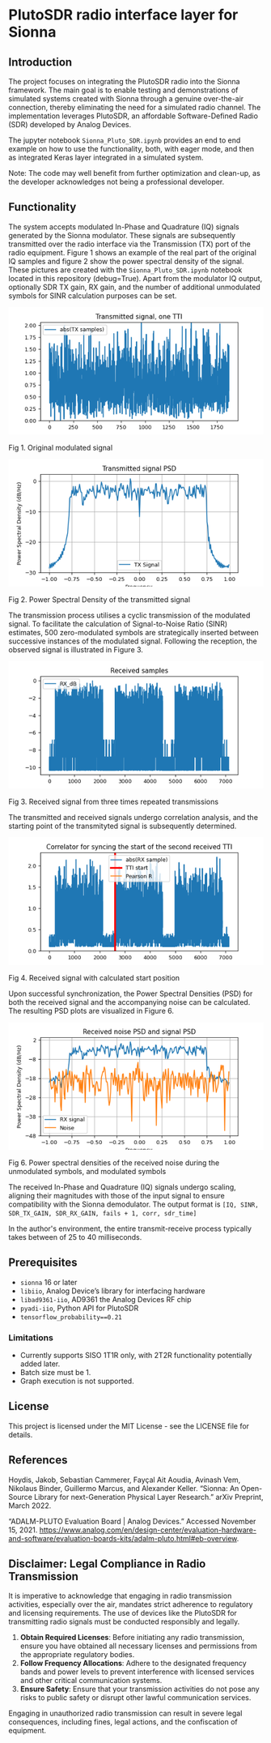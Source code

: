 # PlutoSDR radio interface layer for Sionna

## Introduction

The project focuses on integrating the PlutoSDR radio into the Sionna framework. The main goal is to enable testing and demonstrations of simulated systems created with Sionna through a genuine over-the-air connection, thereby eliminating the need for a simulated radio channel. The implementation leverages PlutoSDR, an affordable Software-Defined Radio (SDR) developed by Analog Devices.

The jupyter notebook `Sionna_Pluto_SDR.ipynb` provides an end to end example on how to use the functionality, both, with eager mode, and then as integrated Keras layer integrated in a simulated system.

Note: The code may well benefit from further optimization and clean-up, as the developer acknowledges not being a professional developer.

## Functionality

The system accepts modulated In-Phase and Quadrature (IQ) signals generated by the Sionna modulator. These signals are subsequently transmitted over the radio interface via the Transmission (TX) port of the radio equipment. Figure 1 shows an example of the real part of the original IQ samples and figure 2 show the power spectral density of the signal. These pictures are created with the `Sionna_Pluto_SDR.ipynb` notebook located in this repository (debug=True). Apart from the modulator IQ output, optionally SDR TX gain, RX gain, and the number of additional unmodulated symbols for SINR calculation purposes can be set.

![alt text](https://github.com/rikluost/sionna-PlutoSDR/blob/main/pics/_plot3.png) 

Fig 1. Original modulated signal

![alt text](https://github.com/rikluost/sionna-PlutoSDR/blob/main/pics/_plot5.png) 

Fig 2. Power Spectral Density of the transmitted signal

The transmission process utilises a cyclic transmission of the modulated signal. To facilitate the calculation of Signal-to-Noise Ratio (SINR) estimates, 500 zero-modulated symbols are strategically inserted between successive instances of the modulated signal. Following the reception, the observed signal is illustrated in Figure 3.

![alt text](https://github.com/rikluost/sionna-PlutoSDR/blob/main/pics/_plot1.png) 

Fig 3. Received signal from three times repeated transmissions

The transmitted and received signals undergo correlation analysis, and the starting point of the transmityted signal is subsequently determined.

![alt text](https://github.com/rikluost/sionna-PlutoSDR/blob/main/pics/_plot2.png) 

Fig 4. Received signal with calculated start position

Upon successful synchronization, the Power Spectral Densities (PSD) for both the received signal and the accompanying noise can be calculated. The resulting PSD plots are visualized in Figure 6.

![alt text](https://github.com/rikluost/sionna-PlutoSDR/blob/main/pics/_plot6.png) 

Fig 6. Power spectral densities of the received noise during the unmodulated symbols, and modulated symbols

The received In-Phase and Quadrature (IQ) signals undergo scaling, aligning their magnitudes with those of the input signal to ensure compatibility with the Sionna demodulator. The output format is `[IQ, SINR, SDR_TX_GAIN, SDR_RX_GAIN, fails + 1, corr, sdr_time]`

In the author's environment, the entire transmit-receive process typically takes between of 25 to 40 milliseconds.


## Prerequisites

- `sionna` 16 or later
- `libiio`, Analog Device’s library for interfacing hardware
- `libad9361-iio`, AD9361 the Analog Devices RF chip
- `pyadi-iio`, Python API for PlutoSDR
- `tensorflow_probability==0.21`


### Limitations

- Currently supports SISO 1T1R only, with 2T2R functionality potentially added later. 
- Batch size must be 1.
- Graph execution is not supported.

## License

This project is licensed under the MIT License - see the LICENSE file for details.

## References

Hoydis, Jakob, Sebastian Cammerer, Fayçal Ait Aoudia, Avinash Vem, Nikolaus Binder, Guillermo Marcus, and Alexander Keller. “Sionna: An Open-Source Library for next-Generation Physical Layer Research.” arXiv Preprint, March 2022.

“ADALM-PLUTO Evaluation Board | Analog Devices.” Accessed November 15, 2021. https://www.analog.com/en/design-center/evaluation-hardware-and-software/evaluation-boards-kits/adalm-pluto.html#eb-overview.



## Disclaimer: Legal Compliance in Radio Transmission

It is imperative to acknowledge that engaging in radio transmission activities, especially over the air, mandates strict adherence to regulatory and licensing requirements. The use of devices like the PlutoSDR for transmitting radio signals must be conducted responsibly and legally.

1. **Obtain Required Licenses**: Before initiating any radio transmission, ensure you have obtained all necessary licenses and permissions from the appropriate regulatory bodies.
2. **Follow Frequency Allocations**: Adhere to the designated frequency bands and power levels to prevent interference with licensed services and other critical communication systems.
3. **Ensure Safety**: Ensure that your transmission activities do not pose any risks to public safety or disrupt other lawful communication services.

Engaging in unauthorized radio transmission can result in severe legal consequences, including fines, legal actions, and the confiscation of equipment.


